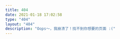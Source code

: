 ```yaml
---
title: 404
date: 2021-01-18 17:02:58
type: "404"
layout: "404"
description: "Oops～，我崩溃了！找不到你想要的页面 :("
---
```

